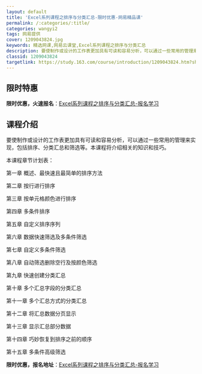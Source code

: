 ```yaml
---
layout: default
title: 'Excel系列课程之排序与分类汇总-限时优惠-网易精品课'
permalink: /:categories/:title/
categories: wangyi2
tags: 网易提供
cover: 1209043824.jpg
keywords: 精选网课,网易云课堂,Excel系列课程之排序与分类汇总
description: 要使制作或设计的工作表更加具有可读和容易分析，可以通过一些常用的管理来实现，包括排序、分类汇总和筛选等。本课程将介绍相关
classid: 1209043824
targetlink: https://study.163.com/course/introduction/1209043824.htm?share=1&shareId=1025206652&utm_campaign=share&utm_medium=iphoneShare&utm_source=&utm_u=1025206652
---
```


## 限时特惠

**限时优惠，火速报名**：[Excel系列课程之排序与分类汇总-报名学习](https://study.163.com/course/introduction/1209043824.htm?share=1&shareId=1025206652&utm_campaign=share&utm_medium=iphoneShare&utm_source=&utm_u=1025206652)

## 课程介绍

要使制作或设计的工作表更加具有可读和容易分析，可以通过一些常用的管理来实现，包括排序、分类汇总和筛选等。本课程将介绍相关的知识和技巧。

本课程章节计划表：

第一章  概述、最快速且最简单的排序方法

第二章 按行进行排序

第三章 按单元格颜色进行排序

第四章  多条件排序

第五章  自定义排序序列

第六章 数据快速筛选及多条件筛选

第七章 自定义多条件筛选

第八章 自动筛选删除空行及按颜色筛选

第九章 快速创建分类汇总

第十章 多个汇总字段的分类汇总

第十一章 多个汇总方式的分类汇总

第十二章 将汇总数据分页显示

第十三章 显示汇总部分数据

第十四章 巧妙恢复到排序之前的顺序

第十五章 多条件高级筛选

**限时优惠，报名地址**：[Excel系列课程之排序与分类汇总-报名学习](https://study.163.com/course/introduction/1209043824.htm?share=1&shareId=1025206652&utm_campaign=share&utm_medium=iphoneShare&utm_source=&utm_u=1025206652)

